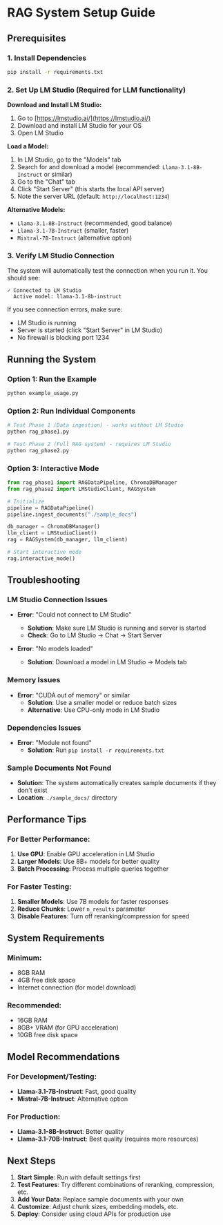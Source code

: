 # RAG System Setup Guide

## Prerequisites

### 1. Install Dependencies

```bash
pip install -r requirements.txt
```

### 2. Set Up LM Studio (Required for LLM functionality)

**Download and Install LM Studio:**

1. Go to [https://lmstudio.ai/](https://lmstudio.ai/)
2. Download and install LM Studio for your OS
3. Open LM Studio

**Load a Model:**

1. In LM Studio, go to the "Models" tab
2. Search for and download a model (recommended: `Llama-3.1-8B-Instruct` or similar)
3. Go to the "Chat" tab
4. Click "Start Server" (this starts the local API server)
5. Note the server URL (default: `http://localhost:1234`)

**Alternative Models:**

- `Llama-3.1-8B-Instruct` (recommended, good balance)
- `Llama-3.1-7B-Instruct` (smaller, faster)
- `Mistral-7B-Instruct` (alternative option)

### 3. Verify LM Studio Connection

The system will automatically test the connection when you run it. You should see:

```
✓ Connected to LM Studio
  Active model: llama-3.1-8b-instruct
```

If you see connection errors, make sure:

- LM Studio is running
- Server is started (click "Start Server" in LM Studio)
- No firewall is blocking port 1234

## Running the System

### Option 1: Run the Example

```bash
python example_usage.py
```

### Option 2: Run Individual Components

```python
# Test Phase 1 (Data ingestion) - works without LM Studio
python rag_phase1.py

# Test Phase 2 (Full RAG system) - requires LM Studio
python rag_phase2.py
```

### Option 3: Interactive Mode

```python
from rag_phase1 import RAGDataPipeline, ChromaDBManager
from rag_phase2 import LMStudioClient, RAGSystem

# Initialize
pipeline = RAGDataPipeline()
pipeline.ingest_documents("./sample_docs")

db_manager = ChromaDBManager()
llm_client = LMStudioClient()
rag = RAGSystem(db_manager, llm_client)

# Start interactive mode
rag.interactive_mode()
```

## Troubleshooting

### LM Studio Connection Issues

- **Error**: "Could not connect to LM Studio"

  - **Solution**: Make sure LM Studio is running and server is started
  - **Check**: Go to LM Studio → Chat → Start Server

- **Error**: "No models loaded"
  - **Solution**: Download a model in LM Studio → Models tab

### Memory Issues

- **Error**: "CUDA out of memory" or similar
  - **Solution**: Use a smaller model or reduce batch sizes
  - **Alternative**: Use CPU-only mode in LM Studio

### Dependencies Issues

- **Error**: "Module not found"
  - **Solution**: Run `pip install -r requirements.txt`

### Sample Documents Not Found

- **Solution**: The system automatically creates sample documents if they don't exist
- **Location**: `./sample_docs/` directory

## Performance Tips

### For Better Performance:

1. **Use GPU**: Enable GPU acceleration in LM Studio
2. **Larger Models**: Use 8B+ models for better quality
3. **Batch Processing**: Process multiple queries together

### For Faster Testing:

1. **Smaller Models**: Use 7B models for faster responses
2. **Reduce Chunks**: Lower `n_results` parameter
3. **Disable Features**: Turn off reranking/compression for speed

## System Requirements

### Minimum:

- 8GB RAM
- 4GB free disk space
- Internet connection (for model download)

### Recommended:

- 16GB RAM
- 8GB+ VRAM (for GPU acceleration)
- 10GB free disk space

## Model Recommendations

### For Development/Testing:

- **Llama-3.1-7B-Instruct**: Fast, good quality
- **Mistral-7B-Instruct**: Alternative option

### For Production:

- **Llama-3.1-8B-Instruct**: Better quality
- **Llama-3.1-70B-Instruct**: Best quality (requires more resources)

## Next Steps

1. **Start Simple**: Run with default settings first
2. **Test Features**: Try different combinations of reranking, compression, etc.
3. **Add Your Data**: Replace sample documents with your own
4. **Customize**: Adjust chunk sizes, embedding models, etc.
5. **Deploy**: Consider using cloud APIs for production use
